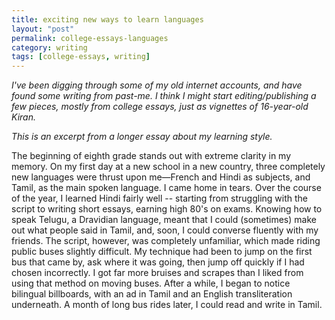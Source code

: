 ```yaml
---
title: exciting new ways to learn languages
layout: "post"
permalink: college-essays-languages
category: writing
tags: [college-essays, writing]
---
```


*I've been digging through some of my old internet accounts, and have found some writing from past-me. I think I might start editing/publishing a few pieces, mostly from college essays, just as vignettes of 16-year-old Kiran.*

*This is an excerpt from a longer essay about my learning style.*

The beginning of eighth grade stands out with extreme clarity in my memory. On my first day at a new school in a new country, three completely new languages were thrust upon me—French and Hindi as subjects, and Tamil, as the main spoken language. I came home in tears. Over the course of the year, I learned Hindi fairly well -- starting from struggling with the script to writing short essays, earning high 80's on exams. Knowing how to speak Telugu, a Dravidian language, meant that I could (sometimes) make out what people said in Tamil, and, soon, I could converse fluently with my friends. The script, however, was completely unfamiliar, which made riding public buses slightly difficult. My technique had been to jump on the first bus that came by, ask where it was going, then jump off quickly if I had chosen incorrectly. I got far more bruises and scrapes than I liked from using that method on moving buses. After a while, I began to notice bilingual billboards, with an ad in Tamil and an English transliteration underneath. A month of long bus rides later, I could read and write in Tamil.
